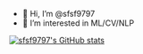 - 👋 Hi, I’m @sfsf9797
- 👀 I’m interested in ML/CV/NLP


<!---
sfsf9797/sfsf9797 is a ✨ special ✨ repository because its `README.md` (this file) appears on your GitHub profile.
You can click the Preview link to take a look at your changes.
--->
[![sfsf9797's GitHub stats](https://github-readme-stats.vercel.app/api?username=sfsf9797)](https://github.com/sfsf9797/github-readme-stats)

